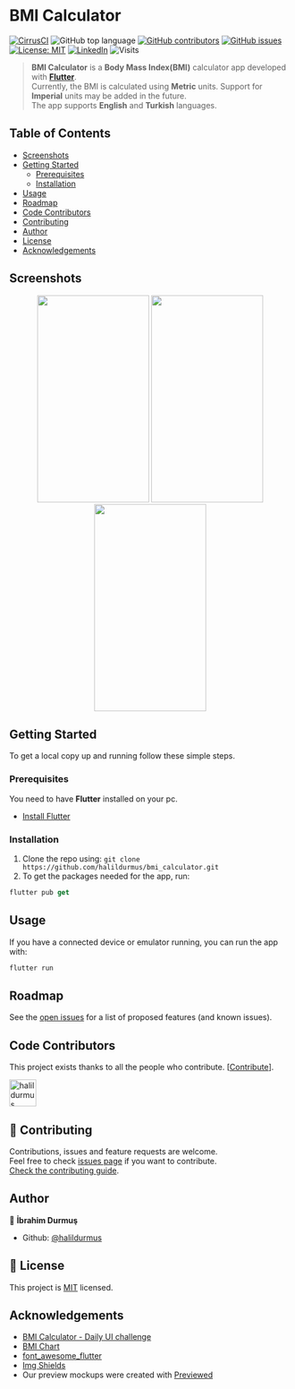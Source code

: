 # BMI Calculator

[![CirrusCI](https://img.shields.io/cirrus/github/halildurmus/bmi_calculator?style=for-the-badge)](https://cirrus-ci.com/halildurmus/bmi_calculator)
![GitHub top language](https://img.shields.io/github/languages/top/halildurmus/bmi_calculator?style=for-the-badge)
[![GitHub contributors](https://img.shields.io/github/contributors-anon/halildurmus/bmi_calculator?style=for-the-badge)](https://github.com/halildurmus/bmi_calculator/graphs/contributors)
[![GitHub issues](https://img.shields.io/github/issues/halildurmus/bmi_calculator?style=for-the-badge)](https://github.com/halildurmus/bmi_calculator/issues)
[![License: MIT](https://img.shields.io/badge/License-MIT-blue.svg?style=for-the-badge)](https://github.com/halildurmus/bmi_calculator/blob/master/LICENSE)
[![LinkedIn](https://img.shields.io/badge/LinkedIn-blue?logo=linkedin&labelColor=blue&style=for-the-badge)](https://linkedin.com/in/halildurmus)
![Visits](https://badges.pufler.dev/visits/halildurmus/bmi_calculator?style=for-the-badge)

> **BMI Calculator** is a **Body Mass Index(BMI)** calculator app developed with **[Flutter](https://github.com/flutter/flutter)**.<br />
Currently, the BMI is calculated using **Metric** units. Support for **Imperial** units may be added in the future.<br />
The app supports **English** and **Turkish** languages.

## Table of Contents

* [Screenshots](#screenshots)
* [Getting Started](#getting-started)
  * [Prerequisites](#prerequisites)
  * [Installation](#installation)
* [Usage](#usage)
* [Roadmap](#roadmap)
* [Code Contributors](#code-contributors)
* [Contributing](#-contributing)
* [Author](#author)
* [License](#-license)
* [Acknowledgements](#acknowledgements)

## Screenshots

<p align="center">
  <img width="200" height="370" src="https://github.com/halildurmus/bmi_calculator/raw/master/screenshots/home.png">
  <img width="200" height="370" src="https://github.com/halildurmus/bmi_calculator/raw/master/screenshots/result.png">
  <img width="200" height="370" src="https://github.com/halildurmus/bmi_calculator/raw/master/screenshots/chart.png">
</p>

## Getting Started

To get a local copy up and running follow these simple steps.

### Prerequisites

You need to have **Flutter** installed on your pc.
* [Install Flutter](https://flutter.dev/docs/get-started/install)

### Installation

1. Clone the repo using: `git clone https://github.com/halildurmus/bmi_calculator.git`
2. To get the packages needed for the app, run:
```Dart
flutter pub get
```

## Usage

If you have a connected device or emulator running, you can run the app with:
```Dart
flutter run
```

## Roadmap

See the [open issues](https://github.com/halildurmus/bmi_calculator/issues) for a list of proposed features (and known issues).

## Code Contributors

This project exists thanks to all the people who contribute. [[Contribute](CONTRIBUTING.md)].


<a href="https://github.com/halildurmus/bmi_calculator/graphs/contributors">
  <img class="avatar" alt="halildurmus" src="https://github.com/halildurmus.png?v=4&s=96" width="48" height="48" />
</a>

## 🤝 Contributing

Contributions, issues and feature requests are welcome.<br />
Feel free to check [issues page](https://github.com/halildurmus/bmi_calculator/issues) if you want to contribute.<br />
[Check the contributing guide](./CONTRIBUTING.md).<br />

## Author

👤 **İbrahim Durmuş**

- Github: [@halildurmus](https://github.com/halildurmus)

## 📝 License

This project is [MIT](https://github.com/halildurmus/bmi_calculator/blob/master/LICENSE) licensed.

## Acknowledgements
* [BMI Calculator - Daily UI challenge](https://dribbble.com/shots/2999904-BMI-Calculator-Daily-UI-challenge)
* [BMI Chart](https://www.wcrf-uk.org/uk/here-help/health-tools/bmi-calculator)
* [font_awesome_flutter](https://pub.dev/packages/font_awesome_flutter)
* [Img Shields](https://shields.io) 
* Our preview mockups were created with <a href="https://previewed.app/">Previewed</a>
